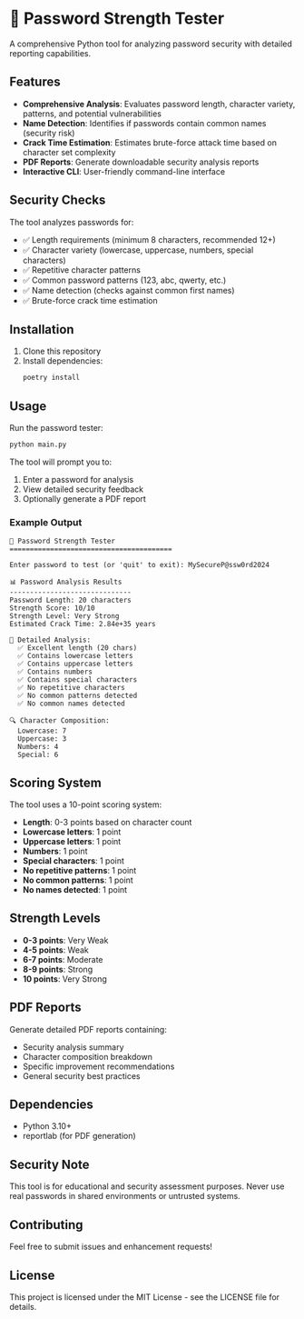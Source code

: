 # 🔐 Password Strength Tester

A comprehensive Python tool for analyzing password security with detailed reporting capabilities.

## Features

- **Comprehensive Analysis**: Evaluates password length, character variety, patterns, and potential vulnerabilities
- **Name Detection**: Identifies if passwords contain common names (security risk)
- **Crack Time Estimation**: Estimates brute-force attack time based on character set complexity
- **PDF Reports**: Generate downloadable security analysis reports
- **Interactive CLI**: User-friendly command-line interface

## Security Checks

The tool analyzes passwords for:

- ✅ Length requirements (minimum 8 characters, recommended 12+)
- ✅ Character variety (lowercase, uppercase, numbers, special characters)
- ✅ Repetitive character patterns
- ✅ Common password patterns (123, abc, qwerty, etc.)
- ✅ Name detection (checks against common first names)
- ✅ Brute-force crack time estimation

## Installation

1. Clone this repository
2. Install dependencies:
   ```bash
   poetry install
   ```

## Usage

Run the password tester:

```bash
python main.py
```

The tool will prompt you to:
1. Enter a password for analysis
2. View detailed security feedback
3. Optionally generate a PDF report

### Example Output

```
🔐 Password Strength Tester
========================================

Enter password to test (or 'quit' to exit): MySecureP@ssw0rd2024

📊 Password Analysis Results
------------------------------
Password Length: 20 characters
Strength Score: 10/10
Strength Level: Very Strong
Estimated Crack Time: 2.84e+35 years

📝 Detailed Analysis:
  ✅ Excellent length (20 chars)
  ✅ Contains lowercase letters
  ✅ Contains uppercase letters
  ✅ Contains numbers
  ✅ Contains special characters
  ✅ No repetitive characters
  ✅ No common patterns detected
  ✅ No common names detected

🔍 Character Composition:
  Lowercase: 7
  Uppercase: 3
  Numbers: 4
  Special: 6
```

## Scoring System

The tool uses a 10-point scoring system:

- **Length**: 0-3 points based on character count
- **Lowercase letters**: 1 point
- **Uppercase letters**: 1 point
- **Numbers**: 1 point
- **Special characters**: 1 point
- **No repetitive patterns**: 1 point
- **No common patterns**: 1 point
- **No names detected**: 1 point

## Strength Levels

- **0-3 points**: Very Weak
- **4-5 points**: Weak
- **6-7 points**: Moderate
- **8-9 points**: Strong
- **10 points**: Very Strong

## PDF Reports

Generate detailed PDF reports containing:
- Security analysis summary
- Character composition breakdown
- Specific improvement recommendations
- General security best practices

## Dependencies

- Python 3.10+
- reportlab (for PDF generation)

## Security Note

This tool is for educational and security assessment purposes. Never use real passwords in shared environments or untrusted systems.

## Contributing

Feel free to submit issues and enhancement requests!

## License

This project is licensed under the MIT License - see the LICENSE file for details.
